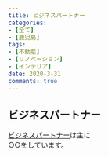 ```yaml
---
title: ビジネスパートナー
categories:
- [全て]
- [鹿児島]
tags:
- [不動産]
- [リノベーション]
- [インテリア]
date: 2020-3-31
comments: true
---
```


## ビジネスパートナー
[ビジネスパートナー](http://inpact.ne.jp/business-partner/)は主に<br>○○をしています。








